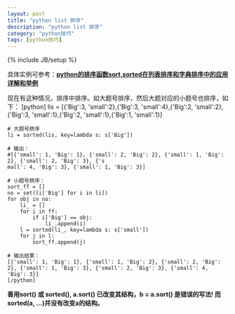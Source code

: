 ```yaml
---
layout: post
title: "python list 排序"
description: "python list 排序"
category: "python技巧"
tags: [python技巧]
---
```

{% include JB/setup %}

<p>具体实例可参考：<a href="http://wangwei007.blog.51cto.com/68019/1100742"><strong>python的排序函数sort,sorted在列表排序和字典排序中的应用详解和举例</strong></a></p>

<p>现在有这种情况，排序中排序。如大题号排序，然后大题对应的小题号也排序，如下：
    [python]
    lis = [{'Big':3, 'small':2},{'Big':3, 'small':4},{'Big':2, 'small':2}, {'Big':3, 'small':1},{'Big':2, 'small':1},{'Big':1, 'small':1}]</p>

<pre><code># 大题号排序
li = sorted(lis, key=lambda s: s['Big'])

# 输出：
#[{'small': 1, 'Big': 1}, {'small': 2, 'Big': 2}, {'small': 1, 'Big': 2}, {'small': 2, 'Big': 3}, {'s
mall': 4, 'Big': 3}, {'small': 1, 'Big': 3}]

# 小题号排序：
sort_ff = []
no = set([i['Big'] for i in li])
for obj in no:
    li_ = []
    for i in ff:
        if i['Big'] == obj:
            li_.append(i)
    l = sorted(li_, key=lambda s: s['small'])
    for j in l:
        sort_ff.append(j)

# 输出结果：
[{'small': 1, 'Big': 1}, {'small': 1, 'Big': 2}, {'small': 2, 'Big': 2}, {'small': 1, 'Big': 3}, {'small': 2, 'Big': 3}, {'small': 4, 'Big': 3}]
[/python]
</code></pre>

<p><strong>善用sort() 或 sorted(),  a.sort() 已改变其结构，b = a.sort() 是错误的写法! 而 sorted(a, ...)并没有改变a的结构。</strong></p>
